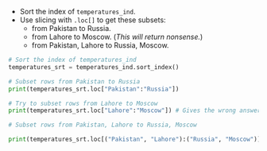 - Sort the index of `temperatures_ind`.
- Use slicing with `.loc[]` to get these subsets:
    - from Pakistan to Russia.
    - from Lahore to Moscow. (_This will return nonsense._)
    - from Pakistan, Lahore to Russia, Moscow.
```Python
# Sort the index of temperatures_ind
temperatures_srt = temperatures_ind.sort_index()

# Subset rows from Pakistan to Russia
print(temperatures_srt.loc["Pakistan":"Russia"])

# Try to subset rows from Lahore to Moscow
print(temperatures_srt.loc["Lahore":"Moscow"]) # Gives the wrong answer

# Subset rows from Pakistan, Lahore to Russia, Moscow

print(temperatures_srt.loc[("Pakistan", "Lahore"):("Russia", "Moscow")])
```